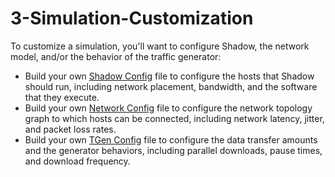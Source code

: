 # 3-Simulation-Customization

To customize a simulation, you'll want to configure Shadow, the network model, and/or the behavior of the traffic generator:

* Build your own [Shadow Config](https://github.com/bizky/Shadow-Git-Wiki/tree/7e4f2ab990b5382eab03e7ab047fd4703422359e/3.1-Shadow-Config) file to configure the hosts that Shadow should run, including network placement, bandwidth, and the software that they execute.
* Build your own [Network Config](https://github.com/bizky/Shadow-Git-Wiki/tree/7e4f2ab990b5382eab03e7ab047fd4703422359e/3.2-Network-Config) file to configure the network topology graph to which hosts can be connected, including network latency, jitter, and packet loss rates.
* Build your own [TGen Config](https://github.com/bizky/Shadow-Git-Wiki/tree/7e4f2ab990b5382eab03e7ab047fd4703422359e/3.3-TGen-Config) file to configure the data transfer amounts and the generator behaviors, including parallel downloads, pause times, and download frequency.

